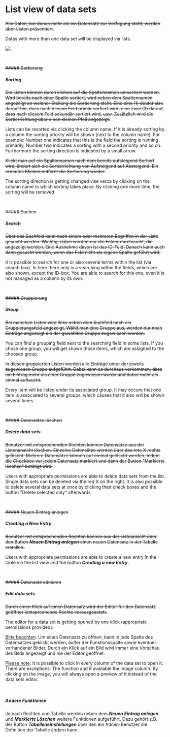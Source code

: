 # List view of data sets

~~Alle Daten, bei denen mehr als ein Datensatz zur Verfügung steht, werden über Listen präsentiert.~~

Datas with more than one data set will be displayed via lists.

![](bild9.png)

<br>

~~##### Sortierung~~

##### Sorting

~~Die Listen können durch klicken auf die Spaltennamen umsortiert werden. Wird bereits nach einer Spalte sortiert, wird neben dem Spaltennamen angezeigt an welcher Stellung die Sortierung steht. Eine eins (1) deutet also darauf hin, dass nach diesem Feld primär sortiert wird, eine zwei (2) darauf, dass nach diesem Feld sekundär sortiert wird, usw. Zusätzlich wird die Sortierrichtung über einen kleinen Pfeil angezeigt.~~

Lists can be resorted via clicking the column name. If it is already sorting by a column the sorting priority will be shown (next to the column name). For example: Number one indicates that this is the field the sorting is running primarily, Number two indicates a sorting with a second priority and so on. Furthermore the sorting direction is indicated by a small arrow. 

~~Klickt man auf ein Spaltennamen nach dem bereits aufsteigend Sortiert wird, ändert sich die Sortierrichtung von Aufsteigend auf Absteigend. Ein erneutes Klicken entfernt die Sortierung wieder.~~

The sorting direction is getting changed vise verca by clicking on the column name to which sorting takes place. By clicking one more time, the sorting will be removed.

<br>

~~##### Suchen~~

##### Search

~~Über das Suchfeld kann nach einem oder mehreren Begriffen in der Liste gesucht werden. Wichtig: dabei werden nur die Felder durchsucht, die angezeigt werden.
Eine Ausnahme davon ist das ID-Feld. Danach kann auch dann gesucht werden, wenn das Feld nicht als eigene Spalte geführt wird.~~

It is possible to search for one or also several terms within the list (via search box). In here there only is a searching within the fields, which are also shown, except the ID-box. You are able to search for this one, even it is not managed as a column by its own. 



<br>

~~##### Gruppierung~~

##### Group

~~Bei manchen Listen wird links neben dem Suchfeld noch ein Gruppierungsfeld angezeigt. Wählt man eine Gruppe aus, werden nur noch Einträge angezeigt die der gewählten Gruppe zugewiesen wurden.~~

You can find a grouping field next to the searching field in some lists. If you chose one group, you will get shown those items, which are assigned to the choosen group.

~~In diesen gruppierten Listen werden alle Einträge unter der jeweils zugewiesen Gruppe aufgeführt. Dabei kann es durchaus vorkommen, dass ein Eintrag mehr als einer Gruppe zugewiesen wurde und daher mehr als einmal auftaucht.~~

Every item will be listed under its associated group. It may occure that one item is associated to several groups, which causes that it also will be shown several times.

<br>

~~##### Datensätze löschen~~

##### Delete data sets

~~Benutzer mit entsprechenden Rechten können Datensätze aus der Listenansicht löschen. Einzelne Datensätze werden über das rote X rechts gelöscht. Mehrere Datensätze können auf einmal gelöscht werden, indem die Checkbox vor jedem Datensatz markiert und dann der Button "Markierte löschen" betätigt wird.~~

Users with appropriate permissions are able to delete data sets from the list. Single data sets can be deleted via the red X on the right. It is also possible to delete several data sets at once by clicking their check boxes and the button "Delete selected only" afterwards.

<br>

~~##### Neuen Eintrag anlegen~~

##### Creating a New Entry

~~Benutzer mit entsprechenden Rechten können aus der Listeansicht über den Button ***Neuen Eintrag anlegen*** einen neuen Datensatz in der Tabelle erstellen.~~

Users with appropriate permissions are able to create a new entry in the table via the list view and the button ***Creating a new Entry***.

<br>

~~##### Datensatz editieren~~

##### Edit data sets

~~Durch einen Klick auf einen Datensatz wird der Editor für den Datensatz geöffnet (entsprechende Rechte vorausgesetzt).~~

The editor for a data set is getting opened by one klick (appropriate permissions provided).

<u>Bitte beachten</u>: Um einen Datensatz zu öffnen, kann in jede Spalte des Datensatzes geklickt werden, außer der Funktionsspalte sowie eventuell vorhandener Bilder. Durch ein Klick auf ein Bild wird immer eine Vorschau des Bilds angezeigt und nie der Editor geöffnet.

<u>Please note</u>: It is possible to click in every column of the data set to open it. There are exceptions: The function and if available the image column. By clicking on the image, you will always open a preview of it instead of the data sets editor.

<br>

##### Andere Funktionen

Je nach Rechten und Tabelle werden neben dem ***Neuen Eintrag anlegen*** und ***Markierte Löschen*** weitere Funktionen aufgeführt. Dazu gehört z.B. der Button ***Tabelleneinstellungen*** über den ein Admin-Benutzer die Definition der Tabelle ändern kann.
